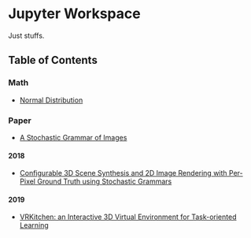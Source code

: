 # Jupyter Workspace
Just stuffs.


## Table of Contents
### Math
- [Normal Distribution](https://github.com/Neur1n/jupyter_ws/blob/master/math/norm_dist.ipynb)

### Paper
- [A Stochastic Grammar of Images](https://github.com/Neur1n/jupyter_ws/blob/master/paper/a_stochastic_grammar_of_images/a_stochastic_grammar_of_images.ipynb)

#### 2018
- [Configurable 3D Scene Synthesis and 2D Image Rendering with Per-Pixel Ground Truth using Stochastic Grammars](https://github.com/Neur1n/jupyter_ws/blob/master/paper/2018_cffjiang_configurable_3d_scene_synthesis/2018_cffjiang_configurable_3d_scene_synthesis.ipynb)

#### 2019
- [VRKitchen: an Interactive 3D Virtual Environment for Task-oriented Learning](https://github.com/Neur1n/jupyter_ws/blob/master/paper/2019_xfgao_vrkitchen/2019_xfgao_vrkitchen.ipynb)
